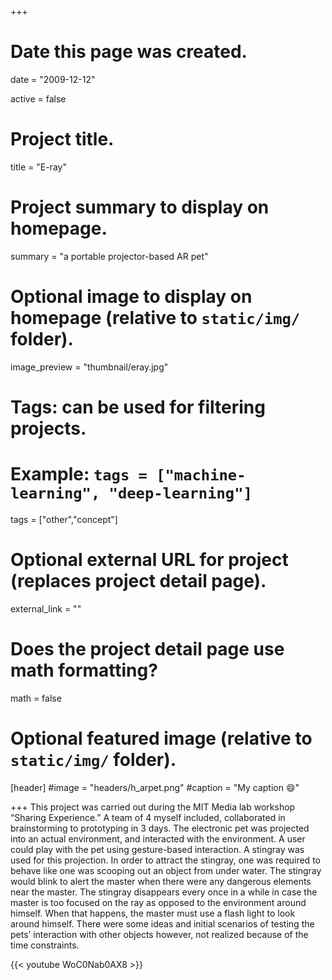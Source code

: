 +++
# Date this page was created.
date = "2009-12-12"

active = false
# Project title.
title = "E-ray"

# Project summary to display on homepage.
summary = "a portable projector-based AR pet"

# Optional image to display on homepage (relative to `static/img/` folder).
image_preview = "thumbnail/eray.jpg"

# Tags: can be used for filtering projects.
# Example: `tags = ["machine-learning", "deep-learning"]`
tags = ["other","concept"]

# Optional external URL for project (replaces project detail page).
external_link = ""

# Does the project detail page use math formatting?
math = false

# Optional featured image (relative to `static/img/` folder).
[header]
#image = "headers/h_arpet.png"
#caption = "My caption :smile:"

+++
This project was carried out during the MIT Media lab workshop “Sharing Experience.” A team of 4 myself included, collaborated in brainstorming to prototyping in 3 days. The electronic pet was projected into an actual environment, and interacted with the environment. A user could play with the pet using gesture-based interaction. A stingray was used for this projection. In order to attract the stingray, one was required to behave like one was scooping out an object from under water. The stingray would blink to alert the master when there were any dangerous elements near the master. The stingray disappears every once in a while in case the master is too focused on the ray as opposed to the environment around himself. When that happens, the master must use a flash light to look around himself. There were some ideas and initial scenarios of testing the pets’ interaction with other objects however, not realized because of the time constraints.

{{< youtube WoC0Nab0AX8 >}}
